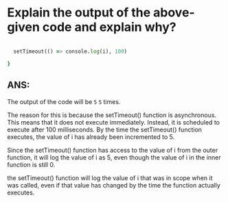  # Explain the output of the above-given code and explain why?

```for (var i = 0; i < 5; i++) {

  setTimeout(() => console.log(i), 100)

}
```
## ANS:

The output of the code will be ```5``` ```5``` times.

The reason for this is because the setTimeout() function is asynchronous. This means that it does not execute immediately. Instead, it is scheduled to execute after 100 milliseconds. By the time the setTimeout() function executes, the value of i has already been incremented to 5.

Since the setTimeout() function has access to the value of i from the outer function, it will log the value of i as 5, even though the value of i in the inner function is still 0.

the setTimeout() function will log the value of i that was in scope when it was called, even if that value has changed by the time the function actually executes.
